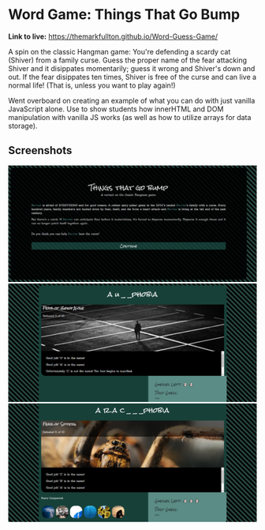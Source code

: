 # Word Game: Things That Go Bump

**Link to live:** https://themarkfullton.github.io/Word-Guess-Game/

A spin on the classic Hangman game: You're defending a scardy cat (Shiver) from a family curse. Guess the proper name of the fear attacking Shiver and it disippates momentarily; guess it wrong and Shiver's down and out. If the fear disippates ten times, Shiver is free of the curse and can live a normal life! (That is, unless you want to play again!)

Went overboard on creating an example of what you can do with just vanilla JavaScript alone. Use to show students how innerHTML and DOM manipulation with vanilla JS works (as well as how to utilize arrays for data storage).

## Screenshots

<img src="snapshot1.PNG">
<img src="snapshot2.PNG">
<img src="snapshot3.PNG">
